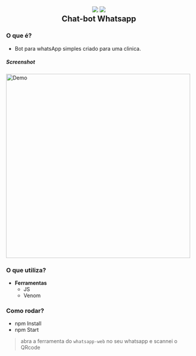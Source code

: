 
<h2 align="center">
  <img src="https://img.icons8.com/dusk/128/000000/whatsapp.png"/>
  <img src="https://img.icons8.com/dusk/128/000000/bot.png"/>
  <br/>
  <b>Chat-bot Whatsapp</b>
</h2>

### O que é?

- Bot para whatsApp simples criado para uma clinica.

##### Screenshot

<img src="testebot.gif" height="500" alt="Demo">

### O que utiliza?

- **Ferramentas**
  - JS
  - Venom

### Como rodar?

- npm Install
- npm Start


> abra a ferramenta do ``whatsapp-web`` no seu whatsapp e scannei o QRcode
